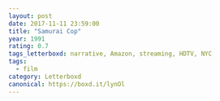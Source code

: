 ```yaml
---
layout: post 
date: 2017-11-11 23:59:00
title: "Samurai Cop"
year: 1991
rating: 0.7
tags_letterboxd: narrative, Amazon, streaming, HDTV, NYC
tags:
  - film
category: Letterboxd
canonical: https://boxd.it/lynOl
---
```


